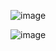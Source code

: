 ![image](https://user-images.githubusercontent.com/60442877/206932861-e8506e7c-1b5b-40fb-ac97-f2b76464c6dc.png)

![image](https://user-images.githubusercontent.com/60442877/206932907-be9521ab-07f7-432b-a168-9d85849d1e0e.png)
